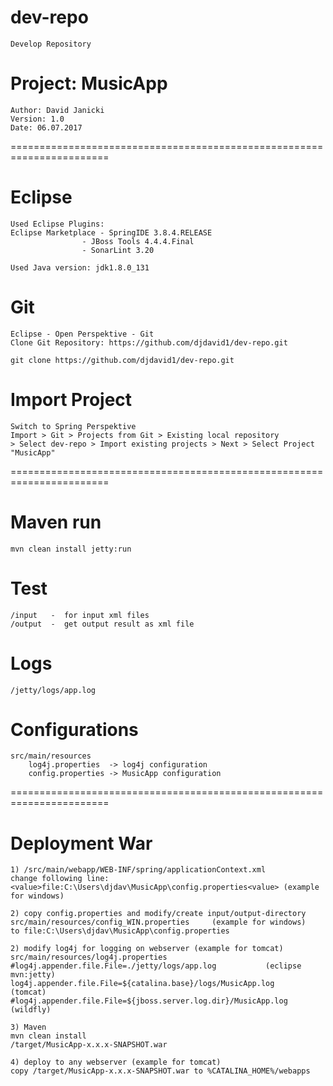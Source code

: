 # dev-repo
	Develop Repository

# Project: MusicApp
	Author: David Janicki
	Version: 1.0
	Date: 06.07.2017
=======================================================================

# Eclipse 
	Used Eclipse Plugins:
	Eclipse Marketplace - SpringIDE 3.8.4.RELEASE 
		      	    - JBoss Tools 4.4.4.Final
		            - SonarLint 3.20

	Used Java version: jdk1.8.0_131

# Git
 	Eclipse - Open Perspektive - Git
	Clone Git Repository: https://github.com/djdavid1/dev-repo.git
	
	git clone https://github.com/djdavid1/dev-repo.git

# Import Project
	Switch to Spring Perspektive
	Import > Git > Projects from Git > Existing local repository 
	> Select dev-repo > Import existing projects > Next > Select Project "MusicApp"

=======================================================================

# Maven run
	mvn clean install jetty:run

# Test
 	/input   -  for input xml files
 	/output  -  get output result as xml file

# Logs
	/jetty/logs/app.log

# Configurations
	src/main/resources
		log4j.properties  -> log4j configuration
		config.properties -> MusicApp configuration

=======================================================================

# Deployment War
	1) /src/main/webapp/WEB-INF/spring/applicationContext.xml
	change following line:
	<value>file:C:\Users\djdav\MusicApp\config.properties<value> (example for windows)

	2) copy config.properties and modify/create input/output-directory
	src/main/resources/config_WIN.properties     (example for windows)
	to file:C:\Users\djdav\MusicApp\config.properties

	2) modify log4j for logging on webserver (example for tomcat)
	src/main/resources/log4j.properties
	#log4j.appender.file.File=./jetty/logs/app.log			 (eclipse mvn:jetty)
	log4j.appender.file.File=${catalina.base}/logs/MusicApp.log      (tomcat) 
	#log4j.appender.file.File=${jboss.server.log.dir}/MusicApp.log   (wildfly)

	3) Maven
	mvn clean install
	/target/MusicApp-x.x.x-SNAPSHOT.war

	4) deploy to any webserver (example for tomcat)
	copy /target/MusicApp-x.x.x-SNAPSHOT.war to %CATALINA_HOME%/webapps


